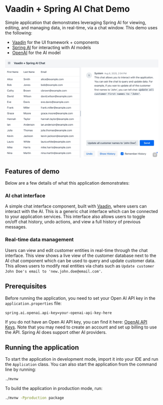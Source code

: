 # Vaadin + Spring AI Chat Demo
Simple application that demonstrates leveraging Spring AI for viewing, editing, and managing data, in real-time, via a chat window. This demo uses the following:
 - [Vaadin](https://vaadin.com/) for the UI framework + components
 - [Spring AI](https://spring.io/projects/spring-ai) for interacting with AI models
 - [OpenAI](https://openai.com/) for the AI model

![Customer view screenshot](customer-chat-screenshot.jpg)

## Features of demo
Below are a few details of what this application demonstrates:

### AI chat interface
A simple chat interface component, built with [Vaadin](https://vaadin.com/), where users can interact with the AI. This is a generic chat interface which can be connected to your application services.  This interface also allows users to toggle on/off chat history, undo actions, and view a full history of previous messages.

### Real-time data management
Users can view and edit customer entities in real-time through the chat interface. This view shows a live view of the customer database next to the AI chat component which can be used to query and update customer data. This allows users to modify real entities via chats such as `Update customer John Doe's email to 'new.john.doe@email.com'`.


## Prerequisites
Before running the application, you need to set your Open AI API key in the `application.properties` file:

```properties
spring.ai.openai.api-key=your-openai-api-key-here
```

If you do not have an Open AI API key, you can find it here: [OpenAI API Keys](https://platform.openai.com/settings/organization/api-keys). Note that you may need to create an account and set up billing to use the API. Spring AI does support other AI providers.

## Running the application

To start the application in development mode, import it into your IDE and run the `Application` class. 
You can also start the application from the command line by running: 

```bash
./mvnw
```

To build the application in production mode, run:

```bash
./mvnw -Pproduction package
```

